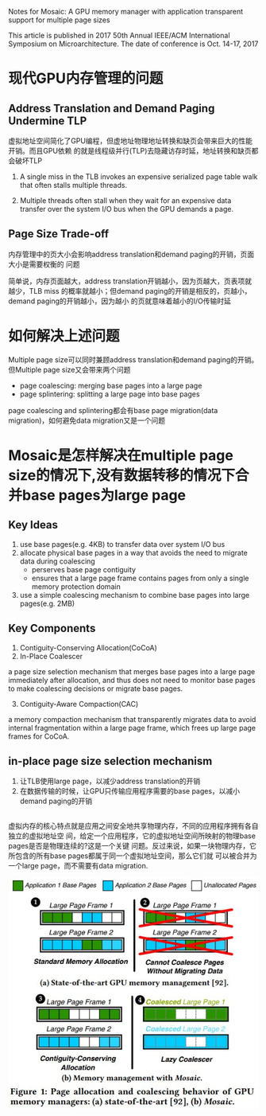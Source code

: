 Notes for Mosaic: A GPU memory manager with application transparent support for multiple page sizes

This article is published in 2017 50th Annual IEEE/ACM International Symposium on Microarchitecture.
The date of conference is Oct. 14-17, 2017

# 现代GPU内存管理的问题

## Address Translation and Demand Paging Undermine TLP

虚拟地址空间简化了GPU编程，但虚地址物理地址转换和缺页会带来巨大的性能开销。而且GPU依赖
的就是线程级并行(TLP)去隐藏访存时延，地址转换和缺页都会破坏TLP

1. A single miss in the TLB invokes an expensive serialized page table walk that often
stalls multiple threads.

2. Multiple threads often stall when they wait for an expensive data transfer over the
system I/O bus when the GPU demands a page.


## Page Size Trade-off

内存管理中的页大小会影响address translation和demand paging的开销，页面大小是需要权衡的
问题

简单说，内存页面越大，address translation开销越小，因为页越大，页表项就越少，TLB miss
的概率就越小；但demand paging的开销是相反的，页越小，demand paging的开销越小，因为越小
的页就意味着越小的I/O传输时延

# 如何解决上述问题

Multiple page size可以同时兼顾address translation和demand paging的开销。但Multiple page
size又会带来两个问题

- page coalescing: merging base pages into a large page
- page splintering: splitting a large page into base pages

page coalescing and splintering都会有base page migration(data migration)，如何避免data
migration又是一个问题

# Mosaic是怎样解决在multiple page size的情况下,没有数据转移的情况下合并base pages为large page

## Key Ideas
1. use base pages(e.g. 4KB) to transfer data over system I/O bus
2. allocate physical base pages in a way that avoids the need to migrate data during coalescing
    - perserves base page contiguity
    - ensures that a large page frame contains pages from only a single memory protection domain
3. use a simple coalescing mechanism to combine base pages into large pages(e.g. 2MB)

## Key Components
1. Contiguity-Conserving Allocation(CoCoA)
2. In-Place Coalescer

a page size selection mechanism that merges base pages into a large page immediately after
allocation, and thus does not need to monitor base pages to make coalescing decisions or
migrate base pages.

3. Contiguity-Aware Compaction(CAC)

a memory compaction mechanism that transparently migrates data to avoid internal fragmentation
within a large page frame, which frees up large page frames for CoCoA.

## in-place page size selection mechanism

1. 让TLB使用large page，以减少address translation的开销
2. 在数据传输的时候，让GPU只传输应用程序需要的base pages，以减小demand paging的开销

## 

虚拟内存的核心特点就是应用之间安全地共享物理内存，不同的应用程序拥有各自独立的虚拟地址空
间，给定一个应用程序，它的虚拟地址空间所映射的物理base pages是否是物理连续的?这是一个关键
问题。反过来说，如果一块物理内存，它所包含的所有base pages都属于同一个虚拟地址空间，那么它们就
可以被合并为一个large page，而不需要有data migration.

![](./mm.jpg)
